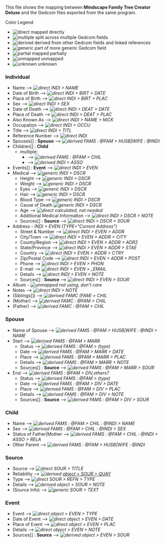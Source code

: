 This file shows the mapping between **Mindscape Family Tree Creator Deluxe** and the Gedcom files exported from the same program.

Color Legend
- ![direct](https://placehold.it/10/00ff00?text=+) mapped directly
- ![multiple](https://placehold.it/10/ccff11?text=+) split across multiple Gedcom fields
- ![derived](https://placehold.it/10/ccff11?text=+) derived from other Gedcom fields and linked references
- ![generic](https://placehold.it/10/ffff00?text=+) part of more generic Gedcom field
- ![partial](https://placehold.it/10/ffaa00?text=+) mapped partially
- ![unmapped](https://placehold.it/10/ff0000?text=+) unmapped
- ![unknown](https://placehold.it/10/00ffff?text=+) unknown

### Individual

- Name --> *![direct](https://placehold.it/10/00ff00?text=+) INDI > NAME*
- Date of Birth --> *![direct](https://placehold.it/10/00ff00?text=+) INDI > BIRT > DATE*
- Place of Birth --> *![direct](https://placehold.it/10/00ff00?text=+) INDI > BIRT > PLAC*
- Sex --> *![direct](https://placehold.it/10/00ff00?text=+) INDI > SEX*
- Date of Death --> *![direct](https://placehold.it/10/00ff00?text=+) INDI > DEAT > DATE*
- Place of Death --> *![direct](https://placehold.it/10/00ff00?text=+) INDI > DEAT > PLAC*
- Also Known As --> *![direct](https://placehold.it/10/00ff00?text=+) INDI > NAME > NICK*
- Occupation --> *![direct](https://placehold.it/10/00ff00?text=+) INDI > OCCU*
- Title --> *![direct](https://placehold.it/10/00ff00?text=+) INDI > TITL*
- Reference Number --> *![direct](https://placehold.it/10/00ff00?text=+) INDI*
- Spouses[] : **Spouse** --> *![derived](https://placehold.it/10/ccff11?text=+) FAMS : @FAM > HUSB|WIFE : @INDI*
- Children[] : **Child**
  - multiple:
    - --> *![derived](https://placehold.it/10/ccff11?text=+) FAMS : @FAM > CHIL*
    - --> *![derived](https://placehold.it/10/ccff11?text=+) INDI > ASSO*
- Events[] : **Event** --> *![direct](https://placehold.it/10/00ff00?text=+) INDI > EVEN*
- Medical --> *![generic](https://placehold.it/10/ffff00?text=+) INDI > DSCR*
  - Height --> *![generic](https://placehold.it/10/ffff00?text=+) INDI > DSCR*
  - Weight --> *![generic](https://placehold.it/10/ffff00?text=+) INDI > DSCR*
  - Eyes --> *![generic](https://placehold.it/10/ffff00?text=+) INDI > DSCR*
  - Hair --> *![generic](https://placehold.it/10/ffff00?text=+) INDI > DSCR*
  - Blood Type --> *![generic](https://placehold.it/10/ffff00?text=+) INDI > DSCR*
  - Cause of Death *![generic](https://placehold.it/10/ffff00?text=+) INDI > DSCR*
  - Age --> *![direct](https://placehold.it/10/00ff00?text=+) calculated, not needed*
  - Additional Medical Information --> *![direct](https://placehold.it/10/00ff00?text=+) INDI > DSCR > NOTE*
  - Sources[] : **Source** --> *![direct](https://placehold.it/10/00ff00?text=+) INDI > DSCR > SOUR*
- Address - *INDI > EVEN (TYPE="Current Address")*
  - Street & Number --> *![direct](https://placehold.it/10/00ff00?text=+) INDI > EVEN > ADDR*
  - City/Town --> *![direct](https://placehold.it/10/00ff00?text=+) INDI > EVEN > ADDR > CITY*
  - County/Region --> *![direct](https://placehold.it/10/00ff00?text=+) INDI > EVEN > ADDR > ADR2*
  - State/Province --> *![direct](https://placehold.it/10/00ff00?text=+) INDI > EVEN > ADDR > STAE*
  - Country --> *![direct](https://placehold.it/10/00ff00?text=+) INDI > EVEN > ADDR > CTRY*
  - Zip/Postal Code --> *![direct](https://placehold.it/10/00ff00?text=+) INDI > EVEN > ADDR > POST*
  - Phone --> *![direct](https://placehold.it/10/00ff00?text=+) INDI > EVEN > PHON*
  - E-mail --> *![direct](https://placehold.it/10/00ff00?text=+) INDI > EVEN > _EMAIL*
  - Details --> *![direct](https://placehold.it/10/00ff00?text=+) INDI > EVEN > NOTE*
  - Sources[] : **Source** --> *![direct](https://placehold.it/10/00ff00?text=+) INDI > EVEN > SOUR*
- Album - *![unmapped](https://placehold.it/10/ff0000?text=+) not using, don't care*
- Notes --> *![direct](https://placehold.it/10/00ff00?text=+) INDI > NOTE*
- (Siblings[]) --> *![derived](https://placehold.it/10/ccff11?text=+) FAMC (FAM) > CHIL*
- (Mother) --> *![derived](https://placehold.it/10/ccff11?text=+) FAMC : @FAM > CHIL*
- (Father) --> *![derived](https://placehold.it/10/ccff11?text=+) FAMC : @FAM > CHIL*

### Spouse

- Name of Spouse --> *![derived](https://placehold.it/10/ccff11?text=+) FAMS : @FAM > HUSB|WIFE : @INDI > NAME*
- Start --> *![derived](https://placehold.it/10/ccff11?text=+) FAMS : @FAM > MARR*
  - Status --> *![derived](https://placehold.it/10/ccff11?text=+) FAMS : @FAM > (type)*
  - Date --> *![derived](https://placehold.it/10/ccff11?text=+) FAMS : @FAM > MARR > DATE*
  - Place --> *![derived](https://placehold.it/10/ccff11?text=+) FAMS : @FAM > MARR > PLAC*
  - Details --> *![derived](https://placehold.it/10/ccff11?text=+) FAMS : @FAM > MARR > NOTE*
  - Sources[] : **Source** --> *![derived](https://placehold.it/10/ccff11?text=+) FAMS : @FAM > MARR > SOUR*
- End --> *![derived](https://placehold.it/10/ccff11?text=+) FAMS : @FAM > DIV,others?*
  - Status --> *![derived](https://placehold.it/10/ccff11?text=+) FAMS : @FAM > (type)*
  - Date --> *![derived](https://placehold.it/10/ccff11?text=+) FAMS : @FAM > DIV > DATE*
  - Place --> *![derived](https://placehold.it/10/ccff11?text=+) FAMS : @FAM > DIV > PLAC*
  - Details --> *![derived](https://placehold.it/10/ccff11?text=+) FAMS : @FAM > DIV > NOTE*
  - Sources[] : **Source** --> *![derived](https://placehold.it/10/ccff11?text=+) FAMS : @FAM > DIV > SOUR*

### Child

- Name --> *![derived](https://placehold.it/10/ccff11?text=+) FAMS : @FAM > CHIL : @INDI > NAME*
- Sex --> *![derived](https://placehold.it/10/ccff11?text=+) FAMS : @FAM > CHIL : @INDI > SEX*
- Status of Father|Mother --> *![derived](https://placehold.it/10/ccff11?text=+) FAMS : @FAM > CHIL : @INDI > ASSO > RELA*
- Other Parent --> *![derived](https://placehold.it/10/ccff11?text=+) FAMS : @FAM > HUSB|WIFE : @INDI*

### Source

- Source --> *![direct](https://placehold.it/10/00ff00?text=+) SOUR > TITLE*
- Reliability --> *![derived](https://placehold.it/10/ccff11?text=+) [object > SOUR > QUAY](http://homepages.rootsweb.ancestry.com/~pmcbride/gedcom/55gcch2.htm#SOURCE_CITATION)*
- Type --> *![direct](https://placehold.it/10/00ff00?text=+) SOUR > REFN > TYPE*
- Details --> *![derived](https://placehold.it/10/ccff11?text=+) object > SOUR > NOTE*
- (Source Info) --> *![generic](https://placehold.it/10/ffff00?text=+) SOUR > TEXT*

### Event

- Event --> *![direct](https://placehold.it/10/00ff00?text=+) object > EVEN > TYPE*
- Date of Event --> *![direct](https://placehold.it/10/00ff00?text=+) object > EVEN > DATE*
- Place of Event --> *![direct](https://placehold.it/10/00ff00?text=+) object > EVEN > PLAC*
- Details --> *![direct](https://placehold.it/10/00ff00?text=+) object > EVEN > NOTE*
- Sources[] : **Source** --> *![derived](https://placehold.it/10/ccff11?text=+) object > EVEN > SOUR*
